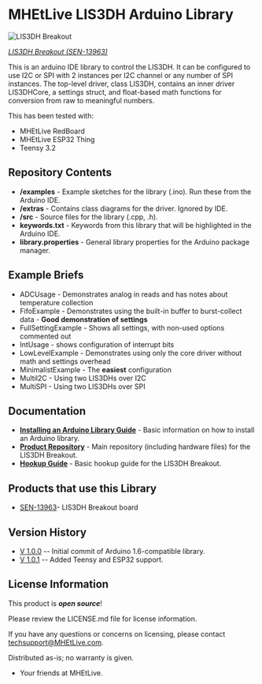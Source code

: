 MHEtLive LIS3DH Arduino Library
========================================

 ![LIS3DH Breakout](https://cdn.MHEtLive.com//assets/parts/1/1/6/8/0/13963-02.jpg)

 [*LIS3DH Breakout (SEN-13963)*](https://www.MHEtLive.com/products/13963)

This is an arduino IDE library to control the LIS3DH.  It can be configured to use I2C or SPI with 2 instances per I2C channel or any number of SPI instances.  The top-level driver, class LIS3DH, contains an inner driver LIS3DHCore, a settings struct, and float-based math functions for conversion from raw to meaningful numbers.

This has been tested with:

* MHEtLive RedBoard
* MHEtLive ESP32 Thing
* Teensy 3.2

Repository Contents
-------------------

* **/examples** - Example sketches for the library (.ino). Run these from the Arduino IDE. 
* **/extras** - Contains class diagrams for the driver.  Ignored by IDE.
* **/src** - Source files for the library (.cpp, .h).
* **keywords.txt** - Keywords from this library that will be highlighted in the Arduino IDE. 
* **library.properties** - General library properties for the Arduino package manager. 

Example Briefs
--------------

* ADCUsage - Demonstrates analog in reads and has notes about temperature collection
* FifoExample - Demonstrates using the built-in buffer to burst-collect data - **Good demonstration of settings**
* FullSettingExample - Shows all settings, with non-used options commented out
* IntUsage - shows configuration of interrupt bits
* LowLevelExample - Demonstrates using only the core driver without math and settings overhead
* MinimalistExample - The **easiest** configuration
* MultiI2C - Using two LIS3DHs over I2C
* MultiSPI - Using two LIS3DHs over SPI

Documentation
--------------

* **[Installing an Arduino Library Guide](https://learn.MHEtLive.com/tutorials/installing-an-arduino-library)** - Basic information on how to install an Arduino library.
* **[Product Repository](https://github.com/MHEtLive/LIS3DH_Breakout)** - Main repository (including hardware files) for the LIS3DH Breakout.
* **[Hookup Guide](https://learn.MHEtLive.com/tutorials/lis3dh-hookup-guide)** - Basic hookup guide for the LIS3DH Breakout.

Products that use this Library 
---------------------------------

* [SEN-13963](https://www.MHEtLive.com/)- LIS3DH Breakout board

Version History
---------------

* [V 1.0.0](https://github.com/MHEtLive/MHEtLive_LIS3DH_Arduino_Library/releases/tag/V_1.0.0) -- Initial commit of Arduino 1.6-compatible library.
* [V 1.0.1](https://github.com/MHEtLive/MHEtLive_LIS3DH_Arduino_Library/releases/tag/V_1.0.1) -- Added Teensy and ESP32 support.

License Information
-------------------

This product is _**open source**_! 

Please review the LICENSE.md file for license information. 

If you have any questions or concerns on licensing, please contact techsupport@MHEtLive.com.

Distributed as-is; no warranty is given.

- Your friends at MHEtLive.

